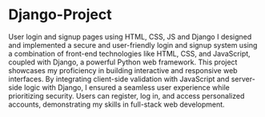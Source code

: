 # Django-Project
User login and signup pages using HTML, CSS, JS and Django 
I designed and implemented a secure and user-friendly login and signup system using a combination of front-end technologies like HTML, CSS, and JavaScript, coupled with Django, a powerful Python web framework. 
This project showcases my proficiency in building interactive and responsive web interfaces. 
By integrating client-side validation with JavaScript and server-side logic with Django, I ensured a seamless user experience while prioritizing security. 
Users can register, log in, and access personalized accounts, demonstrating my skills in full-stack web development.
